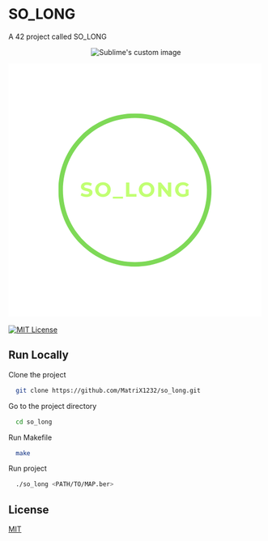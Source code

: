 
# SO_LONG

A 42 project called SO_LONG

<p align="center">
  <img src="https://github.com/waldyr/Sublime-Installer/blob/master/sublime_text.png?raw=true" alt="Sublime's custom image"/>
</p>


![115%](https://github.com/MatriX1232/so_long/blob/5f5b7a881baed08a5a37cb53c1b5868c4b441d44/SO_LONG.png)

[![MIT License](https://img.shields.io/badge/License-MIT-green.svg)](https://choosealicense.com/licenses/mit/)


## Run Locally

Clone the project

```bash
  git clone https://github.com/MatriX1232/so_long.git
```

Go to the project directory

```bash
  cd so_long
```

Run Makefile

```bash
  make
```

Run project
```bash
  ./so_long <PATH/TO/MAP.ber>
```


## License

[MIT](https://choosealicense.com/licenses/mit/)

